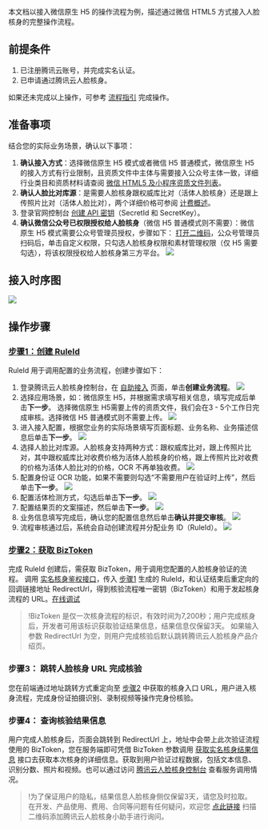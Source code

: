 本文档以接入微信原生 H5 的操作流程为例，描述通过微信 HTML5 方式接入人脸核身的完整操作流程。

## 前提条件
1. 已注册腾讯云账号，并完成实名认证。
2. 已申请通过腾讯云人脸核身。

如果还未完成以上操作，可参考 [流程指引](https://cloud.tencent.com/document/product/1007/30999) 完成操作。

## 准备事项  
结合您的实际业务场景，确认以下事项：
1. **确认接入方式**：选择微信原生 H5 模式或者微信 H5 普通模式，微信原生 H5 的接入方式有行业限制，且资质文件中主体与需要接入公众号主体一致，详细行业类目和资质材料请查阅  [微信 HTML5 及小程序资质文件列表](https://cloud.tencent.com/document/product/1007/42684)。
2. **确认人脸比对库源**：是需要人脸核身跟权威库比对（活体人脸核身）还是跟上传照片比对（活体人脸比对），两个详细价格可参阅 [计费概述](https://cloud.tencent.com/document/product/1007/31005)。
3. 登录官网控制台 [创建 API 密钥](https://console.cloud.tencent.com/cam/capi)（SecretId 和 SecretKey）。 
4. **确认微信公众号已权限授权给人脸核身**（微信 H5 普通模式则不需要）：微信原生 H5 模式需要公众号管理员授权，步骤如下：
[打开二维码](https://open.faceid.qq.com/view/auth.html)，公众号管理员扫码后，单击自定义权限，只勾选人脸核身权限和素材管理权限（仅 H5 需要勾选），将该权限授权给人脸核身第三方平台。
![](https://main.qcloudimg.com/raw/6bc842cbe14f34b4ac555309a896c370.png)


## 接入时序图
![](https://qcloudimg.tencent-cloud.cn/raw/f99069502bbc066d37df9249c663efa8.png)

## 操作步骤
### [步骤1：创建 RuleId](id:spas1)
RuleId 用于调用配置的业务流程，创建步骤如下：
1. 登录腾讯云人脸核身控制台，在 [自助接入](https://console.cloud.tencent.com/faceid/access) 页面，单击**创建业务流程**。
![](https://main.qcloudimg.com/raw/1a939ae0e8221a530f519e680756979c.png)
2. 选择应用场景，如：微信原生 H5，并根据需求填写相关信息，填写完成后单击**下一步**。
选择微信原生 H5需要上传的资质文件，我们会在3 - 5个工作日完成审核。选择微信 H5 普通模式则不需要上传。
![](https://main.qcloudimg.com/raw/60dd9a749062d6370cae0f5ed47db5be.png)
3. 进入接入配置，根据您业务的实际场景填写页面标题、业务名称、业务描述信息后单击**下一步**。
![](https://main.qcloudimg.com/raw/dbed901e7fa1a1bede5190c529bc20f2.png)
4. 选择人脸比对库源。人脸核身支持两种方式：跟权威库比对，跟上传照片比对，其中跟权威库比对收费价格为活体人脸核身的价格，跟上传照片比对收费的价格为活体人脸比对的价格，OCR 不再单独收费。
![](https://main.qcloudimg.com/raw/f73e9522be574308b1c4993f91855c2b.png)
5. 配置身份证 OCR 功能，如果不需要则勾选“不需要用户在验证时上传”，然后单击**下一步**。
![](https://main.qcloudimg.com/raw/2053495b1346ea96b1de234a4efb9efe.png)
6. 配置活体检测方式，勾选后单击**下一步**。
![](https://main.qcloudimg.com/raw/e8e4e09c3f8380bd4178c3721678edf7.png)
7. 配置结果页的文案描述，然后单击**下一步**。
![](https://main.qcloudimg.com/raw/69f8a1f6675abe788888a3065826346e.png)
8. 业务信息填写完成后，确认您的配置信息然后单击**确认并提交审核**。
![](https://main.qcloudimg.com/raw/e2a2c3bd6c69dd8e6f19cd0ab3c72c45.png)
9. 流程审核通过后，系统会自动创建流程并分配业务 ID（RuleId）。
![](https://main.qcloudimg.com/raw/f6d46e5997f9f0e72b9ee7b30edbcdd6.png)


### [步骤2：获取 BizToken](id:spas2)
完成 RuleId 创建后，需获取 BizToken，用于调用您配置的人脸核身验证的流程。
调用 [实名核身鉴权接口](https://cloud.tencent.com/document/product/1007/31816)，传入 [步骤1](#spas1) 生成的 RuleId，和认证结束后重定向的回调链接地址 RedirectUrl，得到核验流程唯一密钥（BizToken）和用于发起核身流程的 URL。[在线调试](https://console.cloud.tencent.com/api/explorer?Product=faceid&Version=2018-03-01&Action=DetectAuth&SignVersion=)

>!BizToken 是仅一次核身流程的标识，有效时间为7,200秒；用户完成核身后，开发者可用该标识获取验证结果信息，结果信息仅保留3天。
>如果输入参数 RedirectUrl 为空，则用户完成核验后默认跳转腾讯云人脸核身产品介绍页。

### 步骤3： 跳转人脸核身 URL 完成核验
您在前端通过地址跳转方式重定向至 [步骤2](#spas2) 中获取的核身入口 URL，用户进入核身流程，完成身份证拍摄识别、录制视频等操作完身份核验。


### 步骤4： 查询核验结果信息
用户完成人脸核身后，页面会跳转到 RedirectUrl 上，地址中会带上此次验证流程使用的 BizToken，您在服务端即可凭借 BizToken 参数调用 [获取实名核身结果信息](https://cloud.tencent.com/document/product/1007/41957) 接口去获取本次核身的详细信息。获取到用户验证过程数据，包括文本信息、识别分数、照片和视频。也可以通过访问 [腾讯云人脸核身控制台](https://console.cloud.tencent.com/faceid/dataStatistic) 查看服务调用情况。

 >!为了保证用户的隐私，结果信息人脸核身侧仅保留3天，请您及时拉取。
 >在开发、产品使用、费用、合同等问题有任何疑问，欢迎您 [点此链接](https://cloud.tencent.com/document/product/1007/56130) 扫描二维码添加腾讯云人脸核身小助手进行询问。



